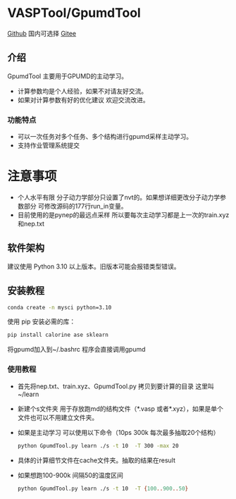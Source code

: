 # VASPTool/GpumdTool

[Github](https://github.com/aboys-cb/VaspTool) 国内可选择 [Gitee](https://gitee.com/QMaster/VaspTool)

## 介绍

GpumdTool 主要用于GPUMD的主动学习。

- 计算参数均是个人经验，如果不对请友好交流。
- 如果对计算参数有好的优化建议 欢迎交流改进。

### 功能特点

- 可以一次任务对多个任务、多个结构进行gpumd采样主动学习。
- 支持作业管理系统提交

# 注意事项

- 个人水平有限 分子动力学部分只设置了nvt的。如果想详细更改分子动力学参数部分 可修改源码的177行run_in变量。
- 目前使用的是pynep的最远点采样 所以要每次主动学习都是上一次的train.xyz 和nep.txt

## 软件架构

建议使用 Python 3.10 以上版本。旧版本可能会报错类型错误。

## 安装教程

```bash
conda create -n mysci python=3.10
```

使用 pip 安装必需的库：

```bash
pip install calorine ase sklearn
```

将gpumd加入到~/.bashrc 程序会直接调用gpumd

### 使用教程

- 首先将nep.txt、train.xyz、GpumdTool.py 拷贝到要计算的目录 这里叫~/learn
- 新建个s文件夹 用于存放跑md的结构文件（\*.vasp 或者\*.xyz），如果是单个文件也可以不用建立文件夹。
- 如果是主动学习 可以使用以下命令（10ps 300k 每次最多抽取20个结构）
  ```bash
  python GpumdTool.py learn ./s -t 10  -T 300 -max 20
  ```
- 具体的计算细节文件在cache文件夹。抽取的结果在result
- 如果想跑100-900k 间隔50的温度区间

  ```bash
  python GpumdTool.py learn ./s -t 10  -T {100..900..50}
  ```
   
